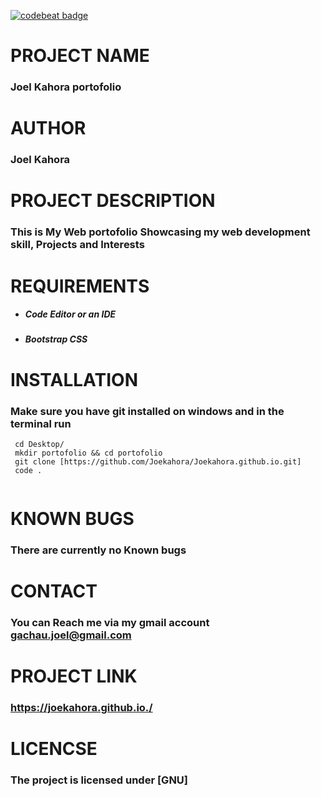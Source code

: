 [![codebeat badge](https://codebeat.co/badges/62521c95-cbb8-4c6f-a939-1717fdacecf6)](https://codebeat.co/projects/github-com-joekahora-joekahora-github-io-master)
# PROJECT NAME
### Joel Kahora portofolio

# AUTHOR
### Joel Kahora

# PROJECT DESCRIPTION
### This is My Web portofolio Showcasing my web development skill, Projects and Interests

# REQUIREMENTS
+  ##### Code Editor or an IDE
+  ##### Bootstrap CSS 

# INSTALLATION
### Make sure you have git installed on windows and in the terminal run 

``` 
 cd Desktop/
 mkdir portofolio && cd portofolio
 git clone [https://github.com/Joekahora/Joekahora.github.io.git]
 code .


```
# KNOWN BUGS
### There are currently no Known bugs

# CONTACT
### You can Reach me via my gmail account gachau.joel@gmail.com


# PROJECT LINK
### https://joekahora.github.io./

# LICENCSE
### The project is licensed under [GNU]